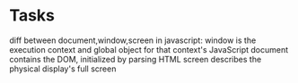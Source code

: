 # Tasks
diff between document,window,screen in javascript:
window is the execution context and global object for that context's JavaScript
document contains the DOM, initialized by parsing HTML
screen describes the physical display's full screen

